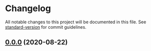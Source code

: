 # Changelog

All notable changes to this project will be documented in this file. See [standard-version](https://github.com/conventional-changelog/standard-version) for commit guidelines.

## [0.0.0](https://github.com/yashanand1910/rozgar.today/compare/v1.0.0...v0.0.0) (2020-08-22)
